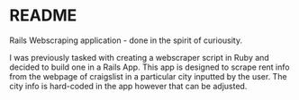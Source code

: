 # README

Rails Webscraping application - done in the spirit of curiousity.

I was previously tasked with creating a webscraper script in Ruby and decided to build one in a Rails App.
This app is designed to scrape rent info from the webpage of craigslist in a particular city inputted by the user.
The city info is hard-coded in the app however that can be adjusted.
